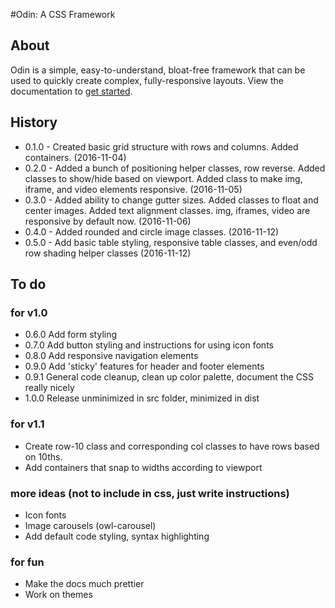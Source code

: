 #Odin: A CSS Framework

## About

Odin is a simple, easy-to-understand, bloat-free framework that can be used to quickly create complex, fully-responsive layouts. View the documentation to [get started](http://joncoop.github.io/odin/).

## History

- 0.1.0 - Created basic grid structure with rows and columns. Added containers. (2016-11-04)
- 0.2.0 - Added a bunch of positioning helper classes, row reverse. Added classes to show/hide based on viewport. Added class to make img, iframe, and video elements responsive. (2016-11-05)
- 0.3.0 - Added ability to change gutter sizes. Added classes to float and center images. Added text alignment classes. img, iframes, video are responsive by default now. (2016-11-06)
- 0.4.0 - Added rounded and circle image classes. (2016-11-12)
- 0.5.0 - Add basic table styling, responsive table classes, and even/odd row shading helper classes (2016-11-12)

## To do

### for v1.0
- 0.6.0 Add form styling
- 0.7.0 Add button styling and instructions for using icon fonts
- 0.8.0 Add responsive navigation elements
- 0.9.0 Add 'sticky' features for header and footer elements
- 0.9.1 General code cleanup, clean up color palette, document the CSS really nicely
- 1.0.0 Release unminimized in src folder, minimized in dist

### for v1.1
- Create row-10 class and corresponding col classes to have rows based on 10ths.
- Add containers that snap to widths according to viewport

### more ideas (not to include in css, just write instructions)
- Icon fonts
- Image carousels (owl-carousel)
- Add default code styling, syntax highlighting

### for fun
- Make the docs much prettier
- Work on themes
